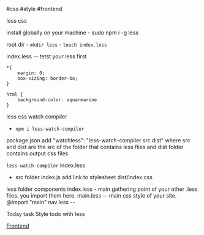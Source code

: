 #css #style #frontend 


less css

install globally on your machine
	- sudo npm i -g less 

root dir 
	- `mkdir less`
		- `touch index.less`


index.less -- tetst your less first
```less
*{
	margin: 0;
	box-sizing: border-bo;
}

html {
	background-color: aquarmarine
}
```


less css watch compiler
- `npm i less-watch-compiler`

package.json
add "watchless": "less-watch-compiler  src dist" where src and dist are the src of the folder that contains less files and dist folder contains output css files

`less-watch-compiler` <root folder> <dist> index.less

- src folder index.js
	add link to stylesheet
	 dist/index.css


less folder  components
	index.less - main gathering point of your other .less files.  you import them here.
	main.less -- main css style of your site.
		@import "main"
	nav.less -- 



Today task
Style todo with less



[Frontend](Frontend)

